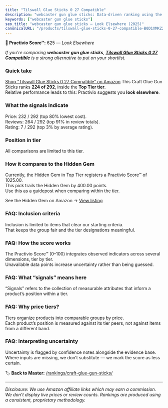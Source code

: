 ```yaml
---
title: "Tilswall Glue Sticks 0 27 Compatible"
description: "webcaster gun glue sticks: Data-driven ranking using the Practivio Score™. Positioned by quality, value, demand, findability, momentum."
keywords: ["webcaster gun glue sticks"]
seo_title: "webcaster gun glue sticks — Look Elsewhere (2025)"
canonicalURL: "/products/tilswall-glue-sticks-0-27-compatible-B0D1XMKZ2C/"
---
```


**🚫 Practivio Score™:** 625 — _Look Elsewhere_


*If you're comparing **webcaster gun glue sticks**, **[Tilswall Glue Sticks 0 27 Compatible](https://www.amazon.com/dp/B0D1XMKZ2C?tag=practivio-20)** is a strong alternative to put on your shortlist.*
### Quick take
[Shop “Tilswall Glue Sticks 0 27 Compatible” on Amazon](https://www.amazon.com/dp/B0D1XMKZ2C?tag=practivio-20)
This Craft Glue Gun Sticks ranks **224 of 292**, inside the **Top Tier tier**.  
Relative performance leads to this: Practivio suggests you **look elsewhere**.

### What the signals indicate
Price: 232 / 292 (top 80% lowest cost).  
Reviews: 264 / 292 (top 91% in review totals).  
Rating: 7 / 292 (top 3% by average rating).  

### Position in tier
All comparisons are limited to this tier.

### How it compares to the Hidden Gem
Currently, the Hidden Gem in Top Tier registers a Practivio Score™ of 1025.00.  
This pick trails the Hidden Gem by 400.00 points.  
Use this as a guidepost when comparing within the tier.  

See the Hidden Gem on Amazon → [View listing](https://www.amazon.com/dp/B088HF5ZQ1?tag=practivio-20)

### FAQ: Inclusion criteria
Inclusion is limited to items that clear our starting criteria.  
That keeps the group fair and the tier designations meaningful.

### FAQ: How the score works
The Practivio Score™ (0–100) integrates observed indicators across several dimensions, tier by tier.  
Unavailable data points increase uncertainty rather than being guessed.

### FAQ: What “signals” means here
“Signals” refers to the collection of measurable attributes that inform a product’s position within a tier.

### FAQ: Why price tiers?
Tiers organize products into comparable groups by price.  
Each product’s position is measured against its tier peers, not against items from a different band.

### FAQ: Interpreting uncertainty
Uncertainty is flagged by confidence notes alongside the evidence base.  
Where inputs are missing, we don’t substitute — we mark the score as less certain.


🏷️ **Back to Master:** [/rankings/craft-glue-gun-sticks/](/rankings/craft-glue-gun-sticks/)

---
_Disclosure: We use Amazon affiliate links which may earn a commission. We don’t display live prices or review counts. Rankings are produced using a consistent, proprietary methodology._
